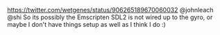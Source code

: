 https://twitter.com/wetgenes/status/906265189670060032 @johnleach @shi So its possibly the Emscripten SDL2 is not wired up to the gyro, or maybe I don't have things setup as well as I think I do :)